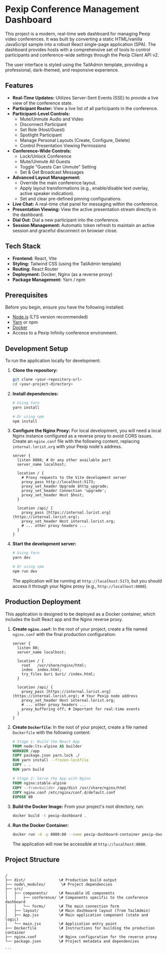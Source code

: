 # Pexip Conference Management Dashboard

This project is a modern, real-time web dashboard for managing Pexip video conferences. It was built by converting a static HTML/vanilla JavaScript sample into a robust React single-page application (SPA). The dashboard provides hosts with a comprehensive set of tools to control participants and conference-wide settings through the Pexip Client API v2.

The user interface is styled using the TailAdmin template, providing a professional, dark-themed, and responsive experience.

## Features

-   **Real-Time Updates:** Utilizes Server-Sent Events (SSE) to provide a live view of the conference state.
-   **Participant Roster:** View a live list of all participants in the conference.
-   **Participant-Level Controls:**
    -   Mute/Unmute Audio and Video
    -   Disconnect Participant
    -   Set Role (Host/Guest)
    -   Spotlight Participant
    -   Manage Personal Layouts (Create, Configure, Delete)
    -   Control Presentation Viewing Permissions
-   **Conference-Wide Controls:**
    -   Lock/Unlock Conference
    -   Mute/Unmute All Guests
    -   Toggle "Guests Can Unmute" Setting
    -   Set & Get Broadcast Messages
-   **Advanced Layout Management:**
    -   Override the main conference layout.
    -   Apply layout transformations (e.g., enable/disable text overlay, active speaker indication).
    -   Set and clear pre-defined pinning configurations.
-   **Live Chat:** A real-time chat panel for messaging within the conference.
-   **Presentation Viewing:** View the active presentation stream directly in the dashboard.
-   **Dial Out:** Dial a new participant into the conference.
-   **Session Management:** Automatic token refresh to maintain an active session and graceful disconnect on browser close.

## Tech Stack

-   **Frontend:** React, Vite
-   **Styling:** Tailwind CSS (using the TailAdmin template)
-   **Routing:** React Router
-   **Deployment:** Docker, Nginx (as a reverse proxy)
-   **Package Management:** Yarn / npm

## Prerequisites

Before you begin, ensure you have the following installed:

-   [Node.js](https://nodejs.org/) (LTS version recommended)
-   [Yarn](https://yarnpkg.com/) or npm
-   [Docker](https://www.docker.com/)
-   Access to a Pexip Infinity conference environment.

## Development Setup

To run the application locally for development:

1.  **Clone the repository:**
    ```bash
    git clone <your-repository-url>
    cd <your-project-directory>
    ```

2.  **Install dependencies:**
    ```bash
    # Using Yarn
    yarn install
    
    # Or using npm
    npm install
    ```

3.  **Configure the Nginx Proxy:**
    For local development, you will need a local Nginx instance configured as a reverse proxy to avoid CORS issues. Create an `nginx.conf` file with the following content, replacing `internal.lorist.org` with your Pexip node's address.

    ```nginx
    server {
      listen 8080; # Or any other available port
      server_name localhost;
    
      location / {
        # Proxy requests to the Vite development server
        proxy_pass http://localhost:5173; 
        proxy_set_header Upgrade $http_upgrade;
        proxy_set_header Connection 'upgrade';
        proxy_set_header Host $host;
      }
    
      location /api/ {
        proxy_pass [https://internal.lorist.org](https://internal.lorist.org);
        proxy_set_header Host internal.lorist.org;
        # ... other proxy headers ...
      }
    }
    ```

4.  **Start the development server:**
    ```bash
    # Using Yarn
    yarn dev
    
    # Or using npm
    npm run dev
    ```
    The application will be running at `http://localhost:5173`, but you should access it through your Nginx proxy (e.g., `http://localhost:8080`).

## Production Deployment

This application is designed to be deployed as a Docker container, which includes the built React app and the Nginx reverse proxy.

1.  **Create `nginx.conf`:**
    In the root of your project, create a file named `nginx.conf` with the final production configuration:

    ```nginx
    server {
      listen 80;
      server_name localhost;
    
      location / {
        root   /usr/share/nginx/html;
        index  index.html;
        try_files $uri $uri/ /index.html;
      }
    
      location /api/ {
        proxy_pass [https://internal.lorist.org](https://internal.lorist.org); # Your Pexip node address
        proxy_set_header Host internal.lorist.org;
        # ... other proxy headers ...
        proxy_buffering off; # Important for real-time events
      }
    }
    ```

2.  **Create `Dockerfile`:**
    In the root of your project, create a file named `Dockerfile` with the following content:

    ```dockerfile
    # Stage 1: Build the React App
    FROM node:lts-alpine AS builder
    WORKDIR /app
    COPY package.json yarn.lock ./
    RUN yarn install --frozen-lockfile
    COPY . .
    RUN yarn build
    
    # Stage 2: Serve the App with Nginx
    FROM nginx:stable-alpine
    COPY --from=builder /app/dist /usr/share/nginx/html
    COPY nginx.conf /etc/nginx/conf.d/default.conf
    EXPOSE 80
    ```

3.  **Build the Docker Image:**
    From your project's root directory, run:
    ```bash
    docker build -t pexip-dashboard .
    ```

4.  **Run the Docker Container:**
    ```bash
    docker run -d -p 8080:80 --name pexip-dashboard-container pexip-dashboard
    ```
    The application will now be accessible at `http://localhost:8080`.

## Project Structure

````

/
├── dist/               \# Production build output
├── node\_modules/       \# Project dependencies
├── src/
│   ├── components/     \# Reusable UI components
│   │   ├── conference/ \# Components specific to the conference dashboard
│   │   └── forms/      \# The main connection form
│   ├── layout/         \# Main dashboard layout (from TailAdmin)
│   ├── App.jsx         \# Main application component (state and logic)
│   └── main.jsx        \# Application entry point
├── Dockerfile          \# Instructions for building the production container
├── nginx.conf          \# Nginx configuration for the reverse proxy
└── package.json        \# Project metadata and dependencies

```
